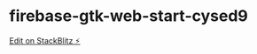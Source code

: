 # firebase-gtk-web-start-cysed9

[Edit on StackBlitz ⚡️](https://stackblitz.com/edit/firebase-gtk-web-start-cysed9)